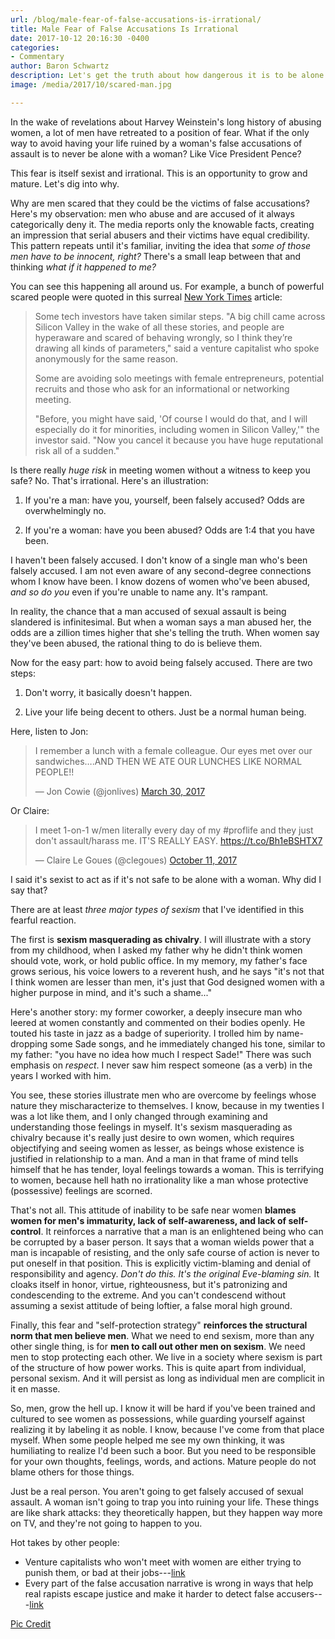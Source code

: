 ```yaml
---
url: /blog/male-fear-of-false-accusations-is-irrational/
title: Male Fear of False Accusations Is Irrational
date: 2017-10-12 20:16:30 -0400
categories:
- Commentary
author: Baron Schwartz
description: Let's get the truth about how dangerous it is to be alone with a woman.
image: /media/2017/10/scared-man.jpg

---
```



In the wake of revelations about Harvey Weinstein's long history of abusing
women, a lot of men have retreated to a position of fear. What if the only way
to avoid having your life ruined by a woman's false accusations of assault is to
never be alone with a woman? Like Vice President Pence?

This fear is itself sexist and irrational. This is an opportunity to grow and mature. Let's dig into why.

<!--more-->

Why are men scared that they could be the victims of false accusations? Here's my observation: men
who abuse and are accused of it always categorically deny it.
The media reports only the knowable facts, creating an impression that serial abusers and their victims have equal credibility. This pattern repeats until it's familiar, inviting the idea that *some of those men
have to be innocent, right?* There's a small leap between that and thinking *what if it
happened to me?*

You can see this happening all around us. For example, a bunch of powerful scared people were
quoted in this surreal [New York
Times](https://www.nytimes.com/2017/10/09/upshot/as-sexual-harassment-scandals-spook-men-it-can-backfire-for-women.html)
article:

<blockquote>
<p>Some tech investors have taken similar steps. "A big chill came across Silicon
Valley in the wake of all these stories, and people are hyperaware and scared
of behaving wrongly, so I think they’re drawing all kinds of parameters," said
a venture capitalist who spoke anonymously for the same reason.</p>
<p>Some are avoiding solo meetings with female entrepreneurs, potential recruits
and those who ask for an informational or networking meeting.</p>
<p>"Before, you might have said, 'Of course I would do that, and I will especially
do it for minorities, including women in Silicon Valley,'" the investor said.
"Now you cancel it because you have huge reputational risk all of a sudden."</p>
</blockquote>

Is there really *huge risk* in meeting women without a witness to keep you safe? No. That's irrational. Here's an illustration:

1. If you're a man: have you, yourself, been falsely accused? Odds are overwhelmingly no.

1. If you're a woman: have you been abused? Odds are 1:4 that you have been.

I haven't been falsely accused. I don't know of a single man who's been falsely accused. I am not even aware of any
second-degree connections whom I know have been. I know dozens of women who've been abused, *and so do you* even if you're unable
to name any. It's rampant.

In reality, the chance that a man accused of sexual assault is being slandered is infinitesimal. But when a woman says a man abused her, the odds are a zillion times higher that she's telling the truth.  When women say they've been abused, the rational thing to
do is believe them.

Now for the easy part: how to avoid being falsely accused. There are two steps:

1. Don't worry, it basically doesn't happen.

1. Live your life being decent to others. Just be a normal human being.

Here, listen to Jon:

<blockquote class="twitter-tweet" data-lang="en"><p lang="en" dir="ltr">I
remember a lunch with a female colleague. Our eyes met over our sandwiches….AND
THEN WE ATE OUR LUNCHES LIKE NORMAL PEOPLE!!</p>— Jon Cowie (@jonlives) <a href="https://twitter.com/jonlives/status/847469563860148224?ref_src=twsrc%5Etfw">March
30, 2017</a></blockquote>

Or Claire:

<blockquote class="twitter-tweet" data-lang="en"><p lang="en" dir="ltr">I meet
1-on-1 w/men literally every day of my #proflife
and they just don't assault/harass me. IT'S REALLY EASY.  <a href="https://t.co/Bh1eBSHTX7">https://t.co/Bh1eBSHTX7</a></p>— Claire Le
Goues (@clegoues) <a href="https://twitter.com/clegoues/status/918105138224599041?ref_src=twsrc%5Etfw">October
11, 2017</a></blockquote>

I said it's sexist to act as if it's not safe to be alone with a woman. Why did I say that?

There are at least *three major types of sexism*
that I've identified in this fearful reaction.

The first is **sexism masquerading as chivalry**.  I will illustrate with a story from my childhood, when I asked my father why he didn't think women
should vote, work, or hold public office. In my memory, my father's face grows
serious, his voice lowers to a reverent hush, and he says "it's not that I think
women are lesser than men, it's just that God designed women with a higher
purpose in mind, and it's such a shame..."

Here's another story: my former coworker, a deeply insecure man who leered at women constantly and
commented on their bodies openly. He touted his taste in jazz as a badge of superiority. I trolled him by
name-dropping some Sade songs, and he immediately changed his tone, similar to my
father: "you have no idea how much I respect Sade!" There was such
emphasis on *respect*. I never saw him respect someone (as a verb) in the years
I worked with him.

You see, these stories illustrate men who are overcome by feelings whose nature
they mischaracterize to themselves.  I know, because in my twenties I was a lot like them, and I only changed through examining and understanding those feelings in myself.
It's sexism masquerading as chivalry because it's really just desire to own
women, which requires objectifying and seeing women as lesser, as beings whose
existence is justified in relationship to a man. And a man in that frame of mind tells himself that he has tender, loyal feelings towards a woman. This is
terrifying to women, because hell hath no irrationality like a man whose protective (possessive) feelings are scorned.

That's not all. This attitude of inability to be safe near women **blames
women for men's immaturity, lack of self-awareness, and lack of self-control**. It
reinforces a narrative that a man is an enlightened being who can be corrupted
by a baser person. It says that a woman wields power that a man is
incapable of resisting, and the only safe course of action is never to put
oneself in that position. This is explicitly victim-blaming and denial of
responsibility and agency. *Don't do
this. It's the original Eve-blaming sin.* It cloaks itself in honor, virtue, righteousness, but it's patronizing and condescending to the extreme. And you can't
condescend without assuming a sexist attitude of being loftier, a false moral high ground.

Finally, this fear and "self-protection strategy" **reinforces the structural norm that
men believe men**. What we need to end sexism, more than any other single thing,
is for **men to call out other men on sexism**. We need men to stop protecting each
other.  We live in a society where sexism is part of the structure of how power
works.
This is quite apart from individual, personal sexism. And it will persist as
long as individual men are complicit in it en masse.

So, men, grow the hell up. I know it will be hard if you've been trained and
cultured to see women as possessions, while guarding yourself against realizing it by
labeling it as noble. I know, because I've come from that place
myself. When some people
helped me see my own thinking, it was humiliating to realize I'd been such a boor. But you need to be responsible for your own
thoughts, feelings, words, and actions. Mature people do not blame others for
those things.

Just be a real person. You aren't going to get falsely accused of sexual assault. A woman isn't going to trap you into ruining your life. These things are like shark attacks: they
theoretically happen, but they happen way more on TV, and they're not going to happen to you.

Hot takes by other people:

- Venture capitalists who won't meet with women are either trying to punish them, or bad at their jobs---[link](https://www.inc.com/jeff-bercovici/anonymous-vc-harassment.html)
- Every part of the false accusation narrative is wrong in ways that help real rapists escape justice and make it harder to detect false accusers---[link](https://qz.com/980766/the-truth-about-false-rape-accusations/)

[Pic Credit](https://upload.wikimedia.org/wikipedia/commons/6/60/A_barber_shaving_a_man_who_looks_extremely_fearful._Lithogra_Wellcome_V0019694.jpg)
